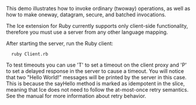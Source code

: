 This demo illustrates how to invoke ordinary (twoway) operations, as
well as how to make oneway, datagram, secure, and batched invocations.

The Ice extension for Ruby currently supports only client-side
functionality, therefore you must use a server from any other language
mapping.

After starting the server, run the Ruby client:

      ruby Client.rb

To test timeouts you can use 'T' to set a timeout on the client proxy
and 'P' to set a delayed response in the server to cause a timeout.
You will notice that two "Hello World!" messages will be printed by
the server in this case. This is because the sayHello method is marked
as idempotent in the slice, meaning that Ice does not need to follow
the at-most-once retry semantics. See the manual for more information
about retry behavior.

